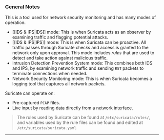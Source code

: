 ### General Notes

This is a tool used for network security monitoring and has many modes of operation.
- [[IDS & IPS|IDS]] mode: This is when Suricata acts as an observer by examining traffic and flagging potential attacks.
- [[IDS & IPS|IPS]] mode: This is when Suricata can be proactive. All traffic passes through Suricate checks and access is granted to the network only upon approval. This mode includes _rules_ that are used to detect and take action against malicious traffic.
- Intrusion Detection Prevention System mode: This combines both IDS and IPS, by examining network traffic and sending `RST` packets to terminate connections when needed.
- Network Security Monitoring mode: This is when Suricata becomes a logging tool that captures all network packets.

Suricate can operate on:
- Pre-captured `PCAP` files.
- Live input by reading data directly from a network interface. 

> The rules used by Suricate can be found at `/etc/suricata/rules/`, and variables used by the rule files can be found and edited at `/etc/suricata/suricata.yaml`.

---
### 
